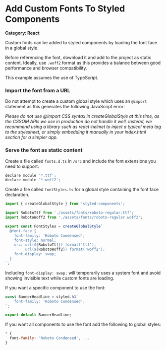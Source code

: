 # Add Custom Fonts To Styled Components

__Category: React__

Custom fonts can be added to styled components by loading the font face in a global style. 

Before referencing the font, download it and add to the project as static content. Ideally, use `.woff2` format as this provides a balance between good performance and browser compatibility.

This example assumes the use of TypeScript.

### Import the font from a URL

Do not attempt to create a custom global style which uses an `@import` statement as this generates the following JavaScript error:

_Please do not use @import CSS syntax in createGlobalStyle at this time, as the CSSOM APIs we use in production do not handle it well. Instead, we recommend using a library such as react-helmet to inject a typical <link> meta tag to the stylesheet, or simply embedding it manually in your index.html <head> section for a simpler app._

### Serve the font as static content

Create a file called `fonts.d.ts` in `/src` and include the font extensions you need to support:

```javascript
declare module '*.ttf';
declare module '*.woff2';
```

Create a file called `fontStyles.ts` for a global style containing the font face declaration.

```javascript
import { createGlobalStyle } from 'styled-components';

import RobotoTtf from './assets/fonts/roboto-regular.ttf';
import RobotoWoff2 from './assets/fonts/roboto-regular.woff2';

export const FontStyles = createGlobalStyle`
  @font-face {
    font-family: 'Roboto Condensed';
    font-style: normal;
    src: url(${RobotoTtf}) format('ttf'),
         url(${RobotoWoff2}) format('woff2');
    font-display: swap;
  }
`;
```

Including `font-display: swap;` will temporarily uses a system font and avoid showing invisible text while custom fonts are loading.

If you want a specific component to use the font:

```javascript
const BannerHeadline = styled.h1`
    font-family: 'Roboto Condensed';
`;

export default BannerHeadline;
```

If you want all components to use the font add the following to global styles:

```javascript
* {
  font-family: 'Roboto Condensed', ...
}
```
